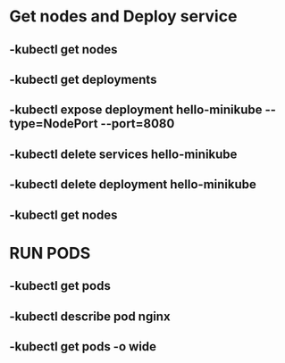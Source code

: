 # Get nodes and Deploy service
## -kubectl get nodes
## -kubectl get deployments
## -kubectl expose deployment hello-minikube --type=NodePort --port=8080
## -kubectl delete services hello-minikube
## -kubectl delete deployment hello-minikube
## -kubectl get nodes

# RUN PODS
## -kubectl get pods
## -kubectl describe pod nginx
## -kubectl get pods -o wide

